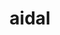 ---
title: "aidal"
collection: publications
filepath: "/files/publications/aidal.pdf"
citation: "Kong, W., & Monteiro, R. D. C. (2021). An Accelerated Inexact Dampened Augmented Lagrangian Method for Linearly-Constrained Nonconvex Composite Optimization Problems. *arXiv preprint arXiv:2110.11151*. Submitted to *Computational Optimization and Applications*."
---